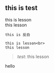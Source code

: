 ## this is test
this is lesson<br>
this lesson

``this is 反白``

```
this is lesson<br>
this lesson
```

>_test_:
this lesson

hello
